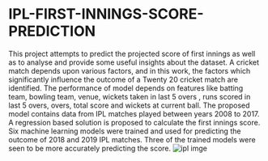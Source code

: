 # IPL-FIRST-INNINGS-SCORE-PREDICTION
This project attempts to predict the projected score of first innings as well as to analyse and provide some useful insights about the dataset. A cricket match depends upon various factors, and in this work, the factors which significantly influence the outcome of a Twenty 20 cricket match are identified. The performance of model depends on features like batting team, bowling team, venue, wickets taken in last 5 overs , runs scored in last 5 overs, overs, total score and wickets at current ball. The proposed model contains data from IPL matches played between years 2008 to 2017. A regression based solution is proposed to calculate the first innings score. Six machine learning models were trained and used for predicting the outcome of 2018 and 2019 IPL matches. Three of the trained models were seen to be more accurately predicting the score.
![ipl imge](https://user-images.githubusercontent.com/103096011/196019225-082ccca8-c0f6-4107-bc5a-aea17436bc85.jpg)
